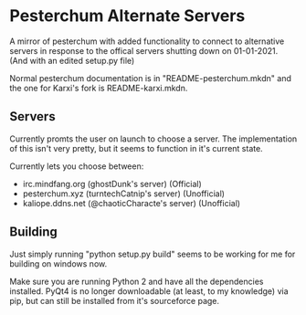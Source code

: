 # Pesterchum Alternate Servers
A mirror of pesterchum with added functionality to connect to alternative servers in response to the offical servers shutting down on 01-01-2021. (And with an edited setup.py file)

Normal pesterchum documentation is in "README-pesterchum.mkdn" and the one for Karxi's fork is README-karxi.mkdn.

## Servers
Currently promts the user on launch to choose a server. The implementation of this isn't very pretty, but it seems to function in it's current state.

Currently lets you choose between:
* irc.mindfang.org (ghostDunk's server) (Official)
* pesterchum.xyz (turntechCatnip's server) (Unofficial)
* kaliope.ddns.net (@chaoticCharacte's server) (Unofficial)

## Building
Just simply running "python setup.py build" seems to be working for me for building on windows now.

Make sure you are running Python 2 and have all the dependencies installed. PyQt4 is no longer downloadable (at least, to my knowledge) via pip, but can still be installed from it's sourceforce page.
